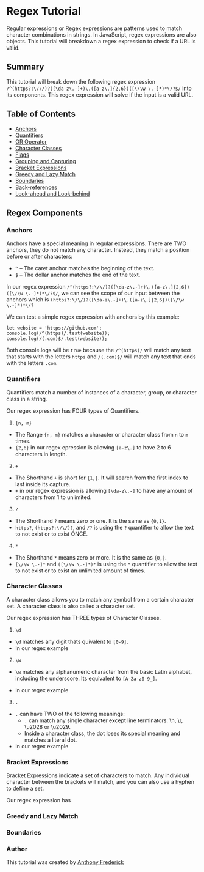 # Regex Tutorial

Regular expressions or Regex expressions are patterns used to match character combinations in strings. In JavaScript, regex expressions are also objects. This tutorial will breakdown a regex expression to check if a URL is valid.

## Summary

This tutorial will break down the following regex expression ```/^(https?:\/\/)?([\da-z\.-]+)\.([a-z\.]{2,6})([\/\w \.-]*)*\/?$/``` into its components. This regex expression will solve if the input is a valid URL.

## Table of Contents

- [Anchors](#anchors)
- [Quantifiers](#quantifiers)
- [OR Operator](#or-operator)
- [Character Classes](#character-classes)
- [Flags](#flags)
- [Grouping and Capturing](#grouping-and-capturing)
- [Bracket Expressions](#bracket-expressions)
- [Greedy and Lazy Match](#greedy-and-lazy-match)
- [Boundaries](#boundaries)
- [Back-references](#back-references)
- [Look-ahead and Look-behind](#look-ahead-and-look-behind)

## Regex Components

### Anchors

Anchors have a special meaning in regular expressions. There are TWO anchors, they do not match any character. Instead, they match a position before or after characters:
  - `^` – The caret anchor matches the beginning of the text.
  - `$` – The dollar anchor matches the end of the text.

In our regex expression ```/^(https?:\/\/)?([\da-z\.-]+)\.([a-z\.]{2,6})([\/\w \.-]*)*\/?$/```, we can see the scope of our input between the anchors which is ```(https?:\/\/)?([\da-z\.-]+)\.([a-z\.]{2,6})([\/\w \.-]*)*\/?```

We can test a simple regex expression with anchors by this example:

```
let website = 'https://github.com';
console.log(/^(https)/.test(website));
console.log(/(.com)$/.test(website));
```

Both console.logs will be `true` because the `/^(https)/` will match any text that starts with the letters `https` and `/(.com)$/` will match any text that ends with the letters `.com`.

### Quantifiers

Quantifiers match a number of instances of a character, group, or character class in a string.

Our regex expression has FOUR types of Quantifiers.

1. `{n, m}`
  - The Range `{n, m}` matches a character or character class from `n` to `m` times.
  - `{2,6}` in our regex epression is allowing `[a-z\.]` to have 2 to 6 characters in length.

2. `+`
  - The Shorthand `+` is short for `{1,}`. It will search from the first index to last inside its capture.
  - `+` in our regex expression is allowing `[\da-z\.-]` to have any amount of characters from 1 to unlimited.

3. `?`
  - The Shorthand `?` means zero or one. It is the same as `{0,1}`.
  - `https?`, `(https?:\/\/)?`, and `/?` is using the `?` quantifier to allow the text to not exist or to exist ONCE.

4. `*`
  - The Shorthand `*` means zero or more. It is the same as `{0,}`.
  - `[\/\w \.-]*` and `([\/\w \.-]*)*` is using the `*` quantifier to allow the text to not exist or to exist an unlimited amount of times.

### Character Classes

A character class allows you to match any symbol from a certain character set. A character class is also called a character set.

Our regex expression has THREE types of Character Classes.

1. `\d`
  - `\d` matches any digit thats quivalent to `[0-9]`.
  - In our regex example 

2. `\w` 
  - `\w` matches any alphanumeric character from the basic Latin alphabet, including the underscore. Its equivalent to `[A-Za-z0-9_]`.

  - In our regex example 

3. `.` 
  - `.` can have TWO of the following meanings:
    - `.` can match any single character except line terminators: \n, \r, \u2028 or \u2029.
    - Inside a character class, the dot loses its special meaning and matches a literal dot.
  - In our regex example 

### Bracket Expressions

Bracket Expressions indicate a set of characters to match. Any individual character between the brackets will match, and you can also use a hyphen to define a set.

Our regex expression has 

### Greedy and Lazy Match

### Boundaries

### Author

This tutorial was created by [Anthony Frederick](https://github.com/AnthonyFrederick7)
